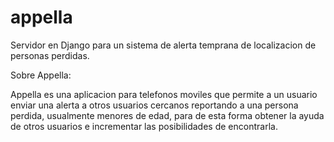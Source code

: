 # appella

Servidor en Django para un sistema de alerta temprana de localizacion de personas perdidas.

Sobre Appella:

Appella es una aplicacion para telefonos moviles que permite a un usuario enviar una alerta a otros usuarios cercanos reportando a una persona perdida, usualmente menores de edad, para de esta forma obtener la ayuda de otros usuarios e incrementar las posibilidades de encontrarla.
